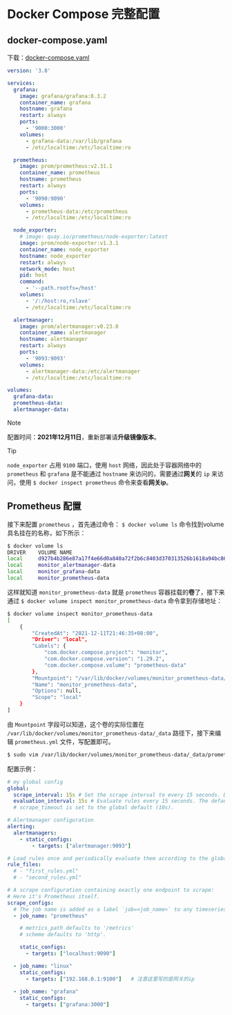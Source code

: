 # Docker Compose 完整配置

## docker-compose.yaml

下载：<a href="运维/监控/DockerCompose完整配置/assets/files/docker-compose.yaml" download="docker-compose.yaml">docker-compose.yaml</a>

```yaml
version: '3.8'

services:
  grafana:
    image: grafana/grafana:8.3.2
    container_name: grafana
    hostname: grafana
    restart: always
    ports:
      - '9000:3000'
    volumes:
      - grafana-data:/var/lib/grafana
      - /etc/localtime:/etc/localtime:ro

  prometheus:
    image: prom/prometheus:v2.31.1
    container_name: prometheus
    hostname: prometheus
    restart: always
    ports:
      - '9090:9090'
    volumes:
      - prometheus-data:/etc/prometheus
      - /etc/localtime:/etc/localtime:ro

  node_exporter:
    # image: quay.io/prometheus/node-exporter:latest
    image: prom/node-exporter:v1.3.1
    container_name: node_exporter
    hostname: node_exporter
    restart: always
    network_mode: host
    pid: host
    command:
      - '--path.rootfs=/host'
    volumes:
      - '/:/host:ro,rslave'
      - /etc/localtime:/etc/localtime:ro

  alertmanager:
    image: prom/alertmanager:v0.23.0
    container_name: alertmanager
    hostname: alertmanager
    restart: always
    ports:
      - '9093:9093'
    volumes:
      - alertmanager-data:/etc/alertmanager
      - /etc/localtime:/etc/localtime:ro

volumes:
  grafana-data:
  prometheus-data:
  alertmanager-data:
```

> [!note]
> 配置时间：**2021年12月11日**，重新部署请**升级镜像版本**。

> [!tip]
> `node_exporter` 占用 `9100` 端口，使用 `host` 网络，因此处于容器网络中的 `prometheus` 和 `grafana` 是不能通过 `hostname` 来访问的，需要通过**网关**的 `ip` 来访问，使用 `$ docker inspect prometheus` 命令来查看**网关ip**。

## Prometheus 配置

接下来配置 `prometheus` ，首先通过命令： `$ docker volume ls` 命令找到volume具名挂在的名称，如下所示：

```bash
$ docker volume ls
DRIVER    VOLUME NAME
local     d927b4b286e87a17f4e66d0a840a72f2b6c8403d370313526b1618a94bc864fd
local     monitor_alertmanager-data
local     monitor_grafana-data
local     monitor_prometheus-data
```

这样就知道 `monitor_prometheus-data` 就是 `prometheus` 容器挂载的**卷**了，接下来通过 `$ docker volume inspect monitor_prometheus-data` 命令拿到存储地址：

```bash
$ docker volume inspect monitor_prometheus-data
[
    {
        "CreatedAt": "2021-12-11T21:46:35+08:00",
        "Driver": "local",
        "Labels": {
            "com.docker.compose.project": "monitor",
            "com.docker.compose.version": "1.29.2",
            "com.docker.compose.volume": "prometheus-data"
        },
        "Mountpoint": "/var/lib/docker/volumes/monitor_prometheus-data/_data",
        "Name": "monitor_prometheus-data",
        "Options": null,
        "Scope": "local"
    }
]
```

由 `Mountpoint` 字段可以知道，这个卷的实际位置在 `/var/lib/docker/volumes/monitor_prometheus-data/_data` 路径下，接下来编辑 `prometheus.yml` 文件，写配置即可。

```bash
$ sudo vim /var/lib/docker/volumes/monitor_prometheus-data/_data/prometheus.yml
```

配置示例：

```yaml
# my global config
global:
  scrape_interval: 15s # Set the scrape interval to every 15 seconds. Default is every 1 minute.
  evaluation_interval: 15s # Evaluate rules every 15 seconds. The default is every 1 minute.
  # scrape_timeout is set to the global default (10s).

# Alertmanager configuration
alerting:
  alertmanagers:
    - static_configs:
        - targets: ["alertmanager:9093"]

# Load rules once and periodically evaluate them according to the global 'evaluation_interval'.
rule_files:
  # - "first_rules.yml"
  # - "second_rules.yml"

# A scrape configuration containing exactly one endpoint to scrape:
# Here it's Prometheus itself.
scrape_configs:
  # The job name is added as a label `job=<job_name>` to any timeseries scraped from this config.
  - job_name: "prometheus"

    # metrics_path defaults to '/metrics'
    # scheme defaults to 'http'.

    static_configs:
      - targets: ["localhost:9090"]

  - job_name: "linux"
    static_configs:
      - targets: ["192.168.0.1:9100"]   # 注意这里写的是网关的ip
      
  - job_name: "grafana"
    static_configs:
      - targets: ["grafana:3000"]
```
